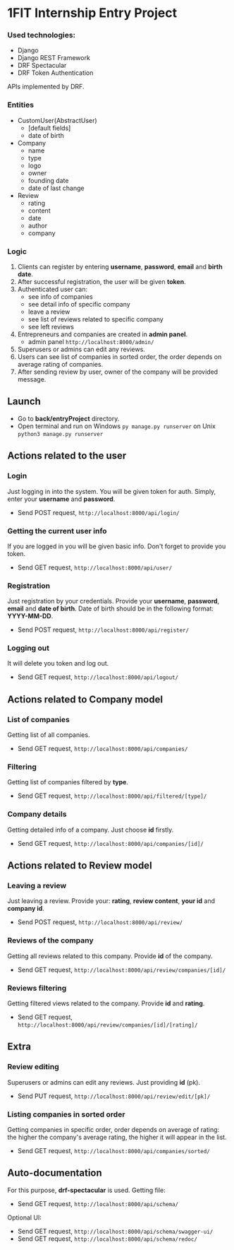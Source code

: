 # 1FIT Internship Entry Project

### Used technologies:
   * Django 
   * Django REST Framework
   * DRF Spectacular
   * DRF Token Authentication

APIs implemented by DRF.

### Entities
   * CustomUser(AbstractUser)
      * [default fields]
      * date of birth
   * Company
      * name
      * type
      * logo
      * owner
      * founding date
      * date of last change
   * Review
      * rating
      * content
      * date
      * author
      * company

### Logic
1. Clients can register by entering __username__, __password__, __email__ and __birth date__.
2. After successful registration, the user will be given __token__.
3. Authenticated user can:
   * see info of companies
   * see detail info of specific company
   * leave a review
   * see list of reviews related to specific company
   * see left reviews
4. Entrepreneurs and companies are created in __admin panel__.
   * admin panel <code>http://localhost:8000/admin/</code>
5. Superusers or admins can edit any reviews.
6. Users can see list of companies in sorted order, the order depends on average rating of companies.
7. After sending review by user, owner of the company will be provided message.

## Launch 
   * Go to __back/entryProject__ directory.
   * Open terminal and run 
    on Windows <code>py manage.py runserver</code>
    on Unix <code>python3 manage.py runserver</code>

## Actions related to the user
### Login
   Just logging in into the system.
   You will be given token for auth.
   Simply, enter your __username__ and __password__.
   * Send POST request, <code>http://localhost:8000/api/login/</code>

### Getting the current user info
   If you are logged in you will be given basic info.
   Don't forget to provide you token.
   * Send GET request, <code>http://localhost:8000/api/user/</code>

### Registration
   Just registration by your credentials.
   Provide your __username__, __password__, __email__ and __date of birth__.
   Date of birth should be in the following format: __YYYY-MM-DD__.
   * Send POST request, <code>http://localhost:8000/api/register/</code>

### Logging out
   It will delete you token and log out.
   * Send GET request, <code>http://localhost:8000/api/logout/</code>

## Actions related to Company model
### List of companies
   Getting list of all companies.
   * Send GET request, <code>http://localhost:8000/api/companies/</code> 

### Filtering
   Getting list of companies filtered by __type__.
   * Send GET request, <code>http://localhost:8000/api/filtered/[type]/</code>

### Company details
   Getting detailed info of a company.
   Just choose __id__ firstly.
   * Send GET request, <code>http://localhost:8000/api/companies/[id]/</code>

## Actions related to Review model
### Leaving a review
   Just leaving a review.
   Provide your: __rating__, __review content__, __your id__ and __company id__.
   * Send POST request, <code>http://localhost:8000/api/review/</code>

### Reviews of the company
   Getting all reviews related to this company.
   Provide __id__ of the company.
   * Send GET request, <code>http://localhost:8000/api/review/companies/[id]/</code>

### Reviews filtering
   Getting filtered views related to the company.
   Provide __id__ and __rating__.
   * Send GET request, <code>http://localhost:8000/api/review/companies/[id]/[rating]/</code>

## Extra
### Review editing
   Superusers or admins can edit any reviews.
   Just providing __id__ (pk).
   * Send PUT request, <code>http://localhost:8000/api/review/edit/[pk]/</code>

### Listing companies in sorted order
   Getting companies in specific order, order depends on 
   average of rating: the higher the company's average rating, the higher it will
   appear in the list.
   * Send GET request, <code>http://localhost:8000/api/companies/sorted/</code>

## Auto-documentation
   For this purpose, __drf-spectacular__ is used.
   Getting file:
   * Send GET request, <code>http://localhost:8000/api/schema/</code>
   
   Optional UI:
   * Send GET request, <code>http://localhost:8000/api/schema/swagger-ui/</code>
   * Send GET request, <code>http://localhost:8000/api/schema/redoc/</code>
